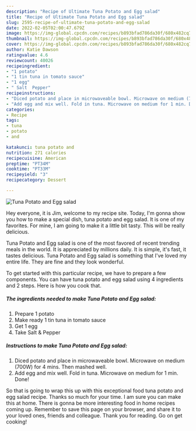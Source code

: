 ```yaml
---
description: "Recipe of Ultimate Tuna Potato and Egg salad"
title: "Recipe of Ultimate Tuna Potato and Egg salad"
slug: 2595-recipe-of-ultimate-tuna-potato-and-egg-salad
date: 2022-02-05T02:00:47.679Z
image: https://img-global.cpcdn.com/recipes/b893bfad786da30f/680x482cq70/tuna-potato-and-egg-salad-recipe-main-photo.jpg
thumbnail: https://img-global.cpcdn.com/recipes/b893bfad786da30f/680x482cq70/tuna-potato-and-egg-salad-recipe-main-photo.jpg
cover: https://img-global.cpcdn.com/recipes/b893bfad786da30f/680x482cq70/tuna-potato-and-egg-salad-recipe-main-photo.jpg
author: Katie Dawson
ratingvalue: 4.6
reviewcount: 40026
recipeingredient:
- "1 potato"
- "1 tin tuna in tomato sauce"
- "1 egg"
- " Salt  Pepper"
recipeinstructions:
- "Diced potato and place in microwaveable bowl. Microwave on medium (700W) for 4 mins. Then mashed well."
- "Add egg and mix well. Fold in tuna. Microwave on medium for 1 min. Done!"
categories:
- Recipe
tags:
- tuna
- potato
- and

katakunci: tuna potato and 
nutrition: 271 calories
recipecuisine: American
preptime: "PT34M"
cooktime: "PT33M"
recipeyield: "3"
recipecategory: Dessert

---
```



![Tuna Potato and Egg salad](https://img-global.cpcdn.com/recipes/b893bfad786da30f/680x482cq70/tuna-potato-and-egg-salad-recipe-main-photo.jpg)

Hey everyone, it is Jim, welcome to my recipe site. Today, I'm gonna show you how to make a special dish, tuna potato and egg salad. It is one of my favorites. For mine, I am going to make it a little bit tasty. This will be really delicious.

Tuna Potato and Egg salad is one of the most favored of recent trending meals in the world. It is appreciated by millions daily. It is simple, it's fast, it tastes delicious. Tuna Potato and Egg salad is something that I've loved my entire life. They are fine and they look wonderful.




To get started with this particular recipe, we have to prepare a few components. You can have tuna potato and egg salad using 4 ingredients and 2 steps. Here is how you cook that.

<!--inarticleads1-->

##### The ingredients needed to make Tuna Potato and Egg salad:

1. Prepare 1 potato
1. Make ready 1 tin tuna in tomato sauce
1. Get 1 egg
1. Take  Salt &amp; Pepper




<!--inarticleads2-->

##### Instructions to make Tuna Potato and Egg salad:

1. Diced potato and place in microwaveable bowl. Microwave on medium (700W) for 4 mins. Then mashed well.
1. Add egg and mix well. Fold in tuna. Microwave on medium for 1 min. Done!




So that is going to wrap this up with this exceptional food tuna potato and egg salad recipe. Thanks so much for your time. I am sure you can make this at home. There is gonna be more interesting food in home recipes coming up. Remember to save this page on your browser, and share it to your loved ones, friends and colleague. Thank you for reading. Go on get cooking!
